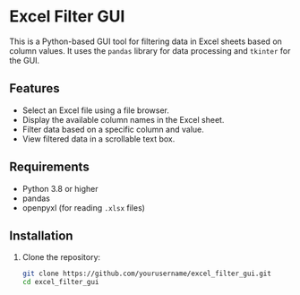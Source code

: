 # Excel Filter GUI

This is a Python-based GUI tool for filtering data in Excel sheets based on column values. It uses the `pandas` library for data processing and `tkinter` for the GUI.

## Features
- Select an Excel file using a file browser.
- Display the available column names in the Excel sheet.
- Filter data based on a specific column and value.
- View filtered data in a scrollable text box.

## Requirements
- Python 3.8 or higher
- pandas
- openpyxl (for reading `.xlsx` files)

## Installation
1. Clone the repository:
   ```bash
   git clone https://github.com/yourusername/excel_filter_gui.git
   cd excel_filter_gui
